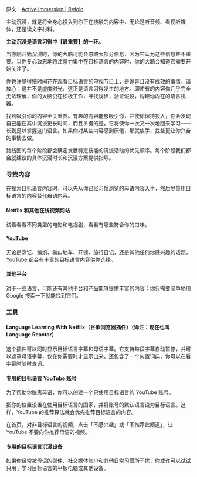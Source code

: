 原文：[Active Immersion | Refold](https://refold.la/roadmap/stage-0/c/active-immersion)

主动沉浸，就是将全身心投入到你正在接触的内容中，无论是听音频、看视听媒体，还是读文字材料。

**主动沉浸是语言习得中【最重要】的一环。**

当你刚开始沉浸时，你的大脑可能会忽略大部分信息，因为它认为这些信息并不重要。当你专心致志地将注意力集中在目标语言的内容时，你的大脑会知道它需要开始关注了。

你也许觉得把时间花在观看目标语言的电视节目上，是诡异且没有成效的事情。请放心：这并不是虚度时光，这正是语言习得发生的地方。即使有的内容你几乎完全无法理解，你的大脑仍在积极工作，寻找规律，验证假设，构建你内在的语言机器。

找到吸引你的内容至关重要。有趣的内容能够吸引你，并使你保持投入，你会发现自己能在其中沉浸更长时间，而且关键的是，它将使你一次又一次地回来学习——长到足以掌握这门语言。如果你对某些内容感到厌倦，那就放手，找些更让你兴奋的事情去做。

路线图的每个阶段都会确定发展特定技能的沉浸活动的优先顺序。每个阶段我们都会就建议的具体沉浸时长和沉浸方案提供指导。

### 寻找内容

在搜索目标语言内容时，可以先从你已经习惯浏览的母语内容入手，然后尽量用目标语言的内容替代母语内容。

#### Netflix 和其他在线视频网站

试着看看不同类型的电影和电视剧，看看有哪些符合你的口味。

#### YouTube

无论是烹饪、编织、骑山地车、开锁、旅行日记，还是其他任何你感兴趣的话题，YouTube 都会有丰富的目标语言内容供你选择。

#### 其他平台

对于一些语言，可能还有其他平台和产品能够提供丰富的内容：你只需要简单地用 Google 搜索一下就能找到它们。

### 工具

#### Language Learning With Netflix（谷歌浏览器插件）（译注：现在也叫 Language Reactor）

这个插件可以同时显示目标语言字幕和母语字幕。它支持每段字幕自动暂停，并可以遮罩母语字幕，仅在你需要时才显示出来。还包含了一个内置词典，你可以在看字幕时随时查词。

#### 专用的目标语言 YouTube 账号

为了帮助你脱离母语，你可以创建一个只使用目标语言的 YouTube 账号。

把你的位置设置在使用目标语言的国家，并将账号的默认语言设为目标语言。这样，YouTube 的推荐算法就会优先推荐目标语言的内容。

在首页，对非目标语言的视频，点击「不感兴趣」或「不推荐此频道」，让 YouTube 不要向你推荐母语的视频。

#### 专用的目标语言沉浸设备

如果你经常被母语的邮件、社交媒体账户和其他日常习惯所干扰，你或许可以试试只用于学习目标语言的平板电脑或其他设备。